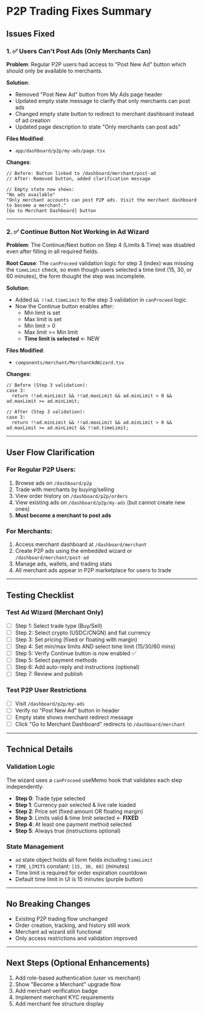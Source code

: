 # P2P Trading Fixes Summary

## Issues Fixed

### 1. ✅ Users Can't Post Ads (Only Merchants Can)

**Problem**: Regular P2P users had access to "Post New Ad" button which should only be available to merchants.

**Solution**:
- Removed "Post New Ad" button from My Ads page header
- Updated empty state message to clarify that only merchants can post ads
- Changed empty state button to redirect to merchant dashboard instead of ad creation
- Updated page description to state "Only merchants can post ads"

**Files Modified**:
- `app/dashboard/p2p/my-ads/page.tsx`

**Changes**:
```tsx
// Before: Button linked to /dashboard/merchant/post-ad
// After: Removed button, added clarification message

// Empty state now shows:
"No ads available"
"Only merchant accounts can post P2P ads. Visit the merchant dashboard to become a merchant."
[Go to Merchant Dashboard] button
```

---

### 2. ✅ Continue Button Not Working in Ad Wizard

**Problem**: The Continue/Next button on Step 4 (Limits & Time) was disabled even after filling in all required fields.

**Root Cause**: The `canProceed` validation logic for step 3 (index) was missing the `timeLimit` check, so even though users selected a time limit (15, 30, or 60 minutes), the form thought the step was incomplete.

**Solution**:
- Added `&& !!ad.timeLimit` to the step 3 validation in `canProceed` logic
- Now the Continue button enables after:
  - Min limit is set
  - Max limit is set
  - Min limit > 0
  - Max limit >= Min limit
  - **Time limit is selected** ← NEW

**Files Modified**:
- `components/merchant/MerchantAdWizard.tsx`

**Changes**:
```tsx
// Before (Step 3 validation):
case 3:
  return !!ad.minLimit && !!ad.maxLimit && ad.minLimit > 0 && ad.maxLimit >= ad.minLimit;

// After (Step 3 validation):
case 3:
  return !!ad.minLimit && !!ad.maxLimit && ad.minLimit > 0 && ad.maxLimit >= ad.minLimit && !!ad.timeLimit;
```

---

## User Flow Clarification

### For Regular P2P Users:
1. Browse ads on `/dashboard/p2p`
2. Trade with merchants by buying/selling
3. View order history on `/dashboard/p2p/orders`
4. View existing ads on `/dashboard/p2p/my-ads` (but cannot create new ones)
5. **Must become a merchant to post ads**

### For Merchants:
1. Access merchant dashboard at `/dashboard/merchant`
2. Create P2P ads using the embedded wizard or `/dashboard/merchant/post-ad`
3. Manage ads, wallets, and trading stats
4. All merchant ads appear in P2P marketplace for users to trade

---

## Testing Checklist

### Test Ad Wizard (Merchant Only)
- [ ] Step 1: Select trade type (Buy/Sell)
- [ ] Step 2: Select crypto (USDC/CNGN) and fiat currency
- [ ] Step 3: Set pricing (fixed or floating with margin)
- [ ] Step 4: Set min/max limits AND select time limit (15/30/60 mins)
- [ ] Step 5: Verify Continue button is now enabled ✅
- [ ] Step 5: Select payment methods
- [ ] Step 6: Add auto-reply and instructions (optional)
- [ ] Step 7: Review and publish

### Test P2P User Restrictions
- [ ] Visit `/dashboard/p2p/my-ads`
- [ ] Verify no "Post New Ad" button in header
- [ ] Empty state shows merchant redirect message
- [ ] Click "Go to Merchant Dashboard" redirects to `/dashboard/merchant`

---

## Technical Details

### Validation Logic
The wizard uses a `canProceed` useMemo hook that validates each step independently:
- **Step 0**: Trade type selected
- **Step 1**: Currency pair selected & live rate loaded
- **Step 2**: Price set (fixed amount OR floating margin)
- **Step 3**: Limits valid & time limit selected ← **FIXED**
- **Step 4**: At least one payment method selected
- **Step 5**: Always true (instructions optional)

### State Management
- `ad` state object holds all form fields including `timeLimit`
- `TIME_LIMITS` constant: `[15, 30, 60]` (minutes)
- Time limit is required for order expiration countdown
- Default time limit in UI is 15 minutes (purple button)

---

## No Breaking Changes
- Existing P2P trading flow unchanged
- Order creation, tracking, and history still work
- Merchant ad wizard still functional
- Only access restrictions and validation improved

---

## Next Steps (Optional Enhancements)
1. Add role-based authentication (user vs merchant)
2. Show "Become a Merchant" upgrade flow
3. Add merchant verification badge
4. Implement merchant KYC requirements
5. Add merchant fee structure display
